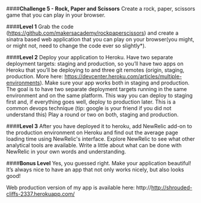 ####**Challenge 5 - Rock, Paper and Scissors**
Create a rock, paper, scissors game that you can play in your browser.

####**Level 1**
Grab the code (https://github.com/makersacademy/rockpaperscissors) and create a sinatra based web application that you can play on your browser(you might, or might not, need to change the code ever so slightly*).

####**Level 2**
Deploy your application to Heroku. Have two separate deployment targets: staging and production, so you’ll have two apps on Heroku that you’ll be deploying to and three git remotes (origin, staging, production. More here: https://devcenter.heroku.com/articles/multiple-environments). Make sure your app works both in staging and production. The goal is to have two separate deployment targets running in the same environment and on the same platform. This way you can deploy to staging first and, if everything goes well, deploy to production later. This is a common devops technique (tip: google is your friend if you did not understand this) Play a round or two on both, staging and production.

####**Level 3**
After you have deployed it to heroku, add NewRelic add-on to the production environment on Heroku and find out the average page loading time using NewRelic's interface. Explore NewRelic to see what other analytical tools are available. Write a little about what can be done with NewRelic in your own words and understanding.

####**Bonus Level**
Yes, you guessed right. Make your application beautiful! It’s always nice to have an app that not only works nicely, but also looks good!

Web production version of my app is available here: http://http://shrouded-cliffs-2337.herokuapp.com/



